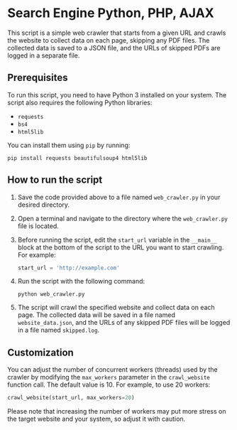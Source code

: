 # Search Engine Python, PHP, AJAX

This script is a simple web crawler that starts from a given URL and crawls the website to collect data on each page, skipping any PDF files. The collected data is saved to a JSON file, and the URLs of skipped PDFs are logged in a separate file.

## Prerequisites

To run this script, you need to have Python 3 installed on your system. The script also requires the following Python libraries:

- `requests`
- `bs4`
- `html5lib`

You can install them using `pip` by running:

```
pip install requests beautifulsoup4 html5lib
```

## How to run the script

1. Save the code provided above to a file named `web_crawler.py` in your desired directory.
2. Open a terminal and navigate to the directory where the `web_crawler.py` file is located.
3. Before running the script, edit the `start_url` variable in the `__main__` block at the bottom of the script to the URL you want to start crawling. For example:

   ```python
   start_url = 'http://example.com'
   ```

4. Run the script with the following command:

   ```
   python web_crawler.py
   ```

5. The script will crawl the specified website and collect data on each page. The collected data will be saved in a file named `website_data.json`, and the URLs of any skipped PDF files will be logged in a file named `skipped.log`.

## Customization

You can adjust the number of concurrent workers (threads) used by the crawler by modifying the `max_workers` parameter in the `crawl_website` function call. The default value is 10. For example, to use 20 workers:

```python
crawl_website(start_url, max_workers=20)
```

Please note that increasing the number of workers may put more stress on the target website and your system, so adjust it with caution.
